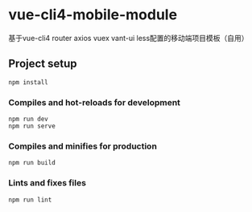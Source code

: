 # vue-cli4-mobile-module
基于vue-cli4 router axios vuex vant-ui less配置的移动端项目模板（自用）

## Project setup
```
npm install
```

### Compiles and hot-reloads for development
```
npm run dev
npm run serve
```

### Compiles and minifies for production
```
npm run build
```

### Lints and fixes files
```
npm run lint
```
